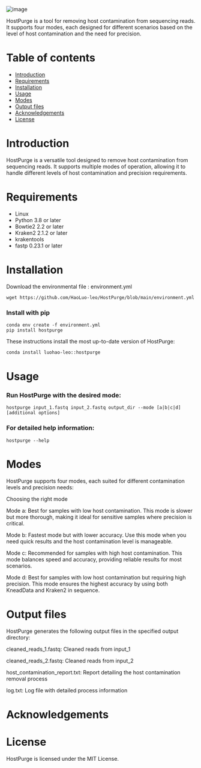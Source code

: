 ![image](https://github.com/HaoLuo-leo/HostPurge/assets/138950844/bc363a7a-4650-4c6d-979a-5ccc68167174)


HostPurge is a tool for removing host contamination from sequencing reads. It supports four modes, each designed for different scenarios based on the level of host contamination and the need for precision.

# Table of contents

* [Introduction](#introduction)
* [Requirements](#requirements)
* [Installation](#installation)
* [Usage](#usage)
* [Modes](#modes)
* [Output files](#output-files)
* [Acknowledgements](#acknowledgements)
* [License](#license)

# Introduction

HostPurge is a versatile tool designed to remove host contamination from sequencing reads. It supports multiple modes of operation, allowing it to handle different levels of host contamination and precision requirements.

# Requirements

* Linux 
* Python 3.8 or later
* Bowtie2 2.2 or later
* Kraken2 2.1.2 or later
* krakentools
* fastp 0.23.1 or later

# Installation
Download the environmental file : environment.yml
```
wget https://github.com/HaoLuo-leo/HostPurge/blob/main/environment.yml
```
### Install with pip
```
conda env create -f environment.yml
pip install hostpurge
```

These instructions install the most up-to-date version of HostPurge:

```bash
conda install luohao-leo::hostpurge
```
# Usage

### Run HostPurge with the desired mode:
```
hostpurge input_1.fastq input_2.fastq output_dir --mode [a|b|c|d] [additional options]
```
### For detailed help information:
```
hostpurge --help
```
# Modes

HostPurge supports four modes, each suited for different contamination levels and precision needs:

Choosing the right mode

Mode a: Best for samples with low host contamination. This mode is slower but more thorough, making it ideal for sensitive samples where precision is critical.

Mode b: Fastest mode but with lower accuracy. Use this mode when you need quick results and the host contamination level is manageable.

Mode c: Recommended for samples with high host contamination. This mode balances speed and accuracy, providing reliable results for most scenarios.

Mode d: Best for samples with low host contamination but requiring high precision. This mode ensures the highest accuracy by using both KneadData and Kraken2 in sequence.

# Output files

HostPurge generates the following output files in the specified output directory:

cleaned_reads_1.fastq: Cleaned reads from input_1

cleaned_reads_2.fastq: Cleaned reads from input_2

host_contamination_report.txt: Report detailing the host contamination removal process

log.txt: Log file with detailed process information

# Acknowledgements



# License

HostPurge is licensed under the MIT License.
